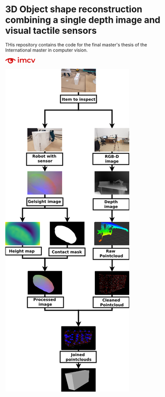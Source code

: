 # 3D Object shape reconstruction combining a single depth image and visual tactile sensors

THis repository contains the code for the final master's thesis of the International master in computer vision.

<img height="20" src="media/logo_imcv.svg" alt="imcv_logo" />

![general_structure](/media/general_diagram_space.png) 
